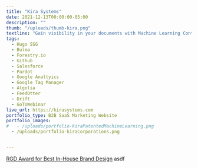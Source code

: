 ```yaml
---
title: "Kira Systems"
date: 2021-12-13T00:00:00-05:00
description: ""
thumb: "/uploads/thumb-kira.png"
textline: "Gain visibility in your documents with Machine Learning Contract Analysis Software."
tags:
  - Hugo SSG
  - Bulma
  - Forestry.io
  - Github
  - Salesforce
  - Pardot
  - Google Analtyics
  - Google Tag Manager
  - Algolia
  - FeedOtter
  - Drift
  - GoToWebinar
live_url: https://kirasystems.com
portfolio_type: B2B SaaS Marketing Website
portfolio_images:
#   - /uploads/portfolio-kiraPatentedMachineLearning.png
  - /uploads/portfolio-kiraCorporations.png


---
```


[RGD Award for Best In-House Brand Design](https://www.rgd.ca/2021/08/17/kiras-in-house-team-develops-a-new-brand-system-to-apply-the-revamped-identity-by-jacknife.php) asdf

